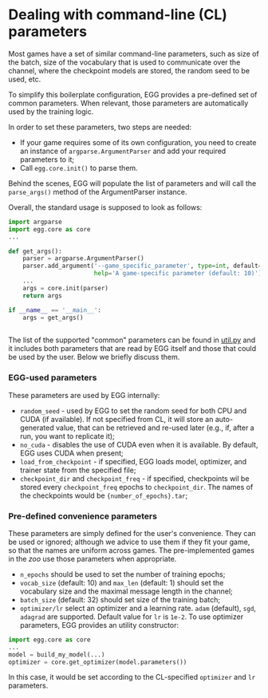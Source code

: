 # Dealing with command-line (CL) parameters

Most games have a set of similar command-line parameters, such as size of the batch, size of the vocabulary
that is used to communicate over the channel, where the checkpoint models are stored, the random seed to be used, etc.

To simplify this boilerplate configuration, EGG provides a pre-defined set of common parameters. When relevant, those parameters 
are automatically used by the training logic.

In order to set these parameters, two steps are needed:
 * If your game requires some of its own configuration, you need to create an instance of `argparse.ArgumentParser` and
    add your required parameters to it;
 * Call `egg.core.init()` to parse them.
 
Behind the scenes, EGG will populate the list of parameters and will call the `parse_args()` method of the ArgumentParser instance.

Overall, the standard usage is supposed to look as follows:
```python
import argparse
import egg.core as core
...

def get_args():
    parser = argparse.ArgumentParser()
    parser.add_argument('--game_specific_parameter', type=int, default=10,
                        help='A game-specific parameter (default: 10)')
    ...
    args = core.init(parser)
    return args

if __name__ == '__main__':
    args = get_args() 
    
```
    
The list of the supported "common" parameters can be found in [util.py](util.py) and it includes both parameters that are read 
by EGG itself and those that could be used by the user. Below we briefly discuss them.

### EGG-used parameters
These parameters are used by EGG internally:

* `random_seed` - used by EGG to set the random seed for both CPU and CUDA (if available). If not specified from CL,
    it will store an auto-generated value, that can be retrieved and re-used later (e.g., if, after a run, you want to replicate it);
* `no_cuda` - disables the use of CUDA even when it is available. By default, EGG uses CUDA when present;
* `load_from_checkpoint` - if specified, EGG loads model, optimizer, and trainer state from the specified file;
* `checkpoint_dir` and `checkpoint_freq` - if specified, checkpoints wil be stored every `checkpoint_freq` epochs to 
    `checkpoint_dir`. The names of the checkpoints would be `{number_of_epochs}.tar`;

### Pre-defined convenience parameters
These parameters are simply defined for the user's convenience. They can be used or ignored; although we advice to use 
them if they fit your game, so that the names are uniform across games. The pre-implemented games in the _zoo_ use those parameters when 
appropriate.

* `n_epochs` should be used to set the number of training epochs;
* `vocab_size` (default: 10) and `max_len` (default: 1) should set the vocabulary size and the maximal message length in the channel;
* `batch_size` (default: 32) should set size of the training batch;
* `optimizer/lr` select an optimizer and a learning rate. `adam` (default), `sgd`, `adagrad` are supported. Default value for 
    `lr` is `1e-2`. 
To use optimizer parameters, EGG provides an utility constructor:
```python
import egg.core as core
...
model = build_my_model(...)
optimizer = core.get_optimizer(model.parameters())
```

In this case, it would be set according to the CL-specified `optimizer` and `lr` parameters.
